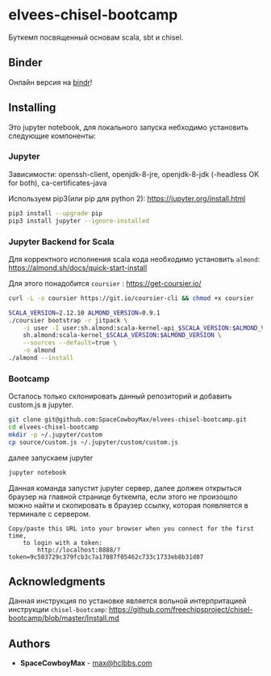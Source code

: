 # elvees-chisel-bootcamp

Буткемп посвященный основам scala, sbt и chisel.

## Binder

Онлайн версия на [bindr](https://notebooks.gesis.org/binder/v2/gh/SpaceCowboyMax/elvees-chisel-bootcamp/master)!

## Installing

Это jupyter notebook, для локального запуска небходимо установить следующие компоненты:

### Jupyter

Зависимости: openssh-client, openjdk-8-jre, openjdk-8-jdk (-headless OK for both), ca-certificates-java

Используем pip3(или pip для python 2): https://jupyter.org/install.html

```bash
pip3 install --upgrade pip
pip3 install jupyter --ignore-installed
```

### Jupyter Backend for Scala

Для корректного исполнения scala кода необходимо установить
`almond`: https://almond.sh/docs/quick-start-install

Для этого понадобится `coursier` : https://get-coursier.io/

```bash
curl -L -o coursier https://git.io/coursier-cli && chmod +x coursier
```

```bash
SCALA_VERSION=2.12.10 ALMOND_VERSION=0.9.1
./coursier bootstrap -r jitpack \
    -i user -I user:sh.almond:scala-kernel-api_$SCALA_VERSION:$ALMOND_VERSION \
    sh.almond:scala-kernel_$SCALA_VERSION:$ALMOND_VERSION \
    --sources --default=true \
    -o almond
./almond --install
```

### Bootcamp

Осталось только склонировать данный репозиторий и добавить custom.js в jupyter.

```bash
git clone git@github.com:SpaceCowboyMax/elvees-chisel-bootcamp.git
cd elvees-chisel-bootcamp
mkdir -p ~/.jupyter/custom
cp source/custom.js ~/.jupyter/custom/custom.js
```

далее запускаем jupyter

```bash
jupyter notebook
```

Данная команда запустит jupyter сервер, далее должен открыться браузер на главной странице буткемпа, если этого не произошло можно найти и скопировать в браузер ссылку, которая появляется в терминале с сервером.

```text
Copy/paste this URL into your browser when you connect for the first time,
    to login with a token:
        http://localhost:8888/?token=9c503729c379fcb3c7a17087f05462c733c1733eb8b31d07
```

## Acknowledgments

Данная инструкция по установке является вольной интерпритацией инструкции `chisel-bootcamp`:
https://github.com/freechipsproject/chisel-bootcamp/blob/master/Install.md

## Authors

* **SpaceCowboyMax** - <max@hclbbs.com>